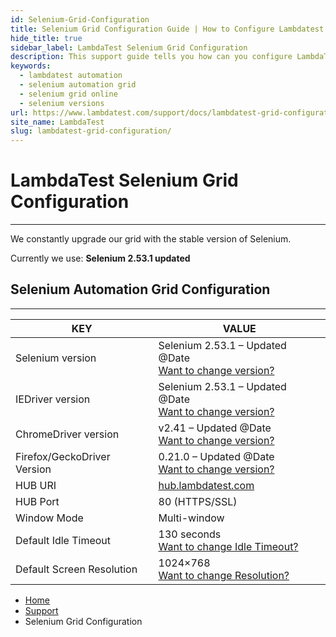 ```yaml
---
id: Selenium-Grid-Configuration
title: Selenium Grid Configuration Guide | How to Configure Lambdatest Automation Grid
hide_title: true
sidebar_label: LambdaTest Selenium Grid Configuration
description: This support guide tells you how can you configure LambdaTest Online Selenium Grid of 3000+ real desktop and mobile browsers.
keywords:
  - lambdatest automation
  - selenium automation grid
  - selenium grid online
  - selenium versions  
url: https://www.lambdatest.com/support/docs/lambdatest-grid-configuration
site_name: LambdaTest
slug: lambdatest-grid-configuration/
---
```


<script type="application/ld+json"
      dangerouslySetInnerHTML={{ __html: JSON.stringify({
       "@context": "https://schema.org",
        "@type": "BreadcrumbList",
        "itemListElement": [{
          "@type": "ListItem",
          "position": 1,
          "name": "LambdaTest",
          "item": "https://www.lambdatest.com"
        },{
          "@type": "ListItem",
          "position": 2,
          "name": "Support",
          "item": "https://www.lambdatest.com/support/docs/"
        },{
          "@type": "ListItem",
          "position": 3,
          "name": "Selenium Grid Configuration",
          "item": "https://www.lambdatest.com/support/docs/lambdatest-grid-configuration"
        }]
      })
    }}
></script>

# LambdaTest Selenium Grid Configuration

***

We constantly upgrade our grid with the stable version of Selenium.

Currently we use: **Selenium 2.53.1 updated**

## Selenium Automation Grid Configuration
--------------------------------------------

| KEY                         | VALUE                                                   |
|-----------------------------|---------------------------------------------------------|
| Selenium version            | Selenium 2.53.1 – Updated @Date<br/>[Want to change version?](https://www.lambdatest.com/capabilities-generator/) |
| IEDriver version            | Selenium 2.53.1 – Updated @Date<br/>[Want to change version?](https://www.lambdatest.com/capabilities-generator/) |
| ChromeDriver version        | v2.41 – Updated @Date<br/>[Want to change version?](https://www.lambdatest.com/capabilities-generator/)           |
| Firefox/GeckoDriver Version | 0.21.0 – Updated @Date<br/>[Want to change version?](https://www.lambdatest.com/capabilities-generator/)          |
| HUB URI                     | [hub.lambdatest.com](https://hub.lambdatest.com/)                                      |
| HUB Port                    | 80 (HTTPS/SSL)                                          |
| Window Mode                 | Multi-window                                            |
| Default Idle Timeout        | 130 seconds<br/>[Want to change Idle Timeout?](https://www.lambdatest.com/capabilities-generator/)                |
| Default Screen Resolution   | 1024×768<br/>[Want to change Resolution?](https://www.lambdatest.com/capabilities-generator/)                     |

<nav aria-label="breadcrumbs">
  <ul className="breadcrumbs">
    <li className="breadcrumbs__item">
      <a className="breadcrumbs__link" href="https://www.lambdatest.com">
        Home
      </a>
    </li>
    <li className="breadcrumbs__item">
      <a className="breadcrumbs__link" target="_self" href="https://www.lambdatest.com/support/docs/">
        Support
      </a>
    </li>
    <li className="breadcrumbs__item breadcrumbs__item--active">
      <span className="breadcrumbs__link">
        Selenium Grid Configuration
      </span>
    </li>
  </ul>
</nav>